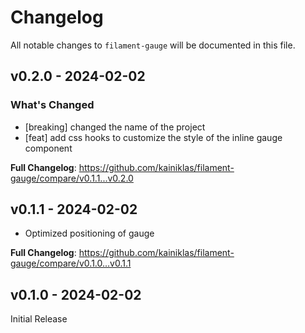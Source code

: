 # Changelog

All notable changes to `filament-gauge` will be documented in this file.

## v0.2.0 - 2024-02-02

### What's Changed

- [breaking] changed the name of the project
- [feat] add css hooks to customize the style of the inline gauge component

**Full Changelog**: https://github.com/kainiklas/filament-gauge/compare/v0.1.1...v0.2.0

## v0.1.1 - 2024-02-02

- Optimized positioning of gauge

**Full Changelog**: https://github.com/kainiklas/filament-gauge/compare/v0.1.0...v0.1.1

## v0.1.0 - 2024-02-02

Initial Release
